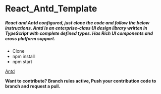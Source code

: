 # React_Antd_Template

##### React and Antd configured, just clone the code and follow the below instructions. Antd is an enterprise-class UI design library written in TypeScript with complete defined types. Has Rich UI components and cross platform support.

* Clone
* npm install
* npm start

[Antd](https://ant.design/)


**Want to contribute? Branch rules active, Push your contribution code to branch and request a pull.** 
